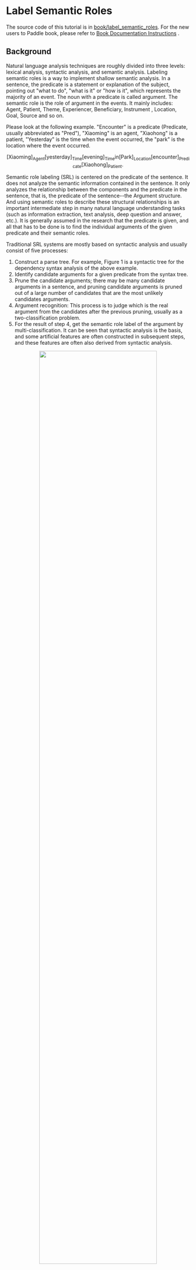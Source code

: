 
# Label Semantic Roles

The source code of this tutorial is in [book/label_semantic_roles](https://github.com/PaddlePaddle/book/tree/develop/07.label_semantic_roles). For the new users to Paddle book, please refer to [Book Documentation Instructions](https://github.com/PaddlePaddle/book#running-the-book) .

## Background

Natural language analysis techniques are roughly divided into three levels: lexical analysis, syntactic analysis, and semantic analysis. Labeling semantic roles is a way to implement shallow semantic analysis. In a sentence, the predicate is a statement or explanation of the subject, pointing out "what to do", "what is it" or "how is it", which represents the majority of an event. The noun with a predicate is called argument. The semantic role is the role of argument in the events. It mainly includes: Agent, Patient, Theme, Experiencer, Beneficiary, Instrument , Location, Goal, Source and so on.

Please look at the following example. "Encounter" is a predicate (Predicate, usually abbreviated as "Pred"), "Xiaoming" is an agent, "Xiaohong" is a patient, "Yesterday" is the time when the event occurred, the "park" is the location where the event occurred.

$$\mbox{[Xiaoming]}_{\mbox{Agent}}\mbox{[yesterday]}_{\mbox{Time}}\mbox{[evening]}_\mbox{Time}\mbox{in[Park]}_{\mbox{Location}}\mbox{[encounter]}_{\mbox{Predicate}}\mbox{[Xiaohong]}_{\mbox{Patient}}\mbox{. }$$

Semantic role labeling (SRL) is centered on the predicate of the sentence. It does not analyze the semantic information contained in the sentence. It only analyzes the relationship between the components and the predicate in the sentence, that is, the predicate of the sentence--the Argument structure. And using semantic roles to describe these structural relationships is an important intermediate step in many natural language understanding tasks (such as information extraction, text analysis, deep question and answer, etc.). It is generally assumed in the research that the predicate is given, and all that has to be done is to find the individual arguments of the given predicate and their semantic roles.

Traditional SRL systems are mostly based on syntactic analysis and usually consist of five processes:

1. Construct a parse tree. For example, Figure 1 is a syntactic tree for the dependency syntax analysis of the above example.
2. Identify candidate arguments for a given predicate from the syntax tree.
3. Prune the candidate arguments; there may be many candidate arguments in a sentence, and pruning candidate arguments is pruned out of a large number of candidates that are the most unlikely candidates arguments.
4. Argument recognition: This process is to judge which is the real argument from the candidates after the previous pruning, usually as a two-classification problem.
5. For the result of step 4, get the semantic role label of the argument by multi-classification. It can be seen that syntactic analysis is the basis, and some artificial features are often constructed in subsequent steps, and these features are often also derived from syntactic analysis.

<div align="center">
<img src="https://github.com/PaddlePaddle/book/blob/develop/07.label_semantic_roles/image/dependency_parsing.png?raw=true" width = "80%" align=center /><br>
Figure 1. Example of dependency syntax analysis tree
</div>

However, complete syntactic analysis needs to determine all the syntactic information contained in a sentence and the relationship between the components of the sentence. It is a very difficult task. The accuracy of syntactic analysis in current technology is not good, and the little errors in syntactic analysis will caused the SRL error. In order to reduce the complexity of the problem and obtain certain syntactic structure information, the idea of ​​"shallow syntactic analysis" came into being. Shallow syntactic analysis is also called partial parsing or chunking. Different from full syntactic analysis which obtains a complete syntactic tree, shallow syntactic analysis only needs to identify some relatively simple independent components of the sentence, such as verb phrases, these identified structures are called chunks. In order to avoid the difficulties caused by the failure to obtain a syntactic tree with high accuracy, some studies \[[1](#References)\] also proposed a chunk-based SRL method. The block-based SRL method solves the SRL as a sequence labeling problem. Sequence labeling tasks generally use the BIO representation to define the set of labels for sequence annotations. Firstly, Let's introduce this representation. In the BIO notation, B stands for the beginning of the block, I stands for the middle of the block, and O stands for the end of the block. Different blocks are assigned different labels by B, I, and O. For example, for a block group extended by role A, the first block it contains is assigned to tag B-A, the other blocks it contains are assigned to tag I-A, and the block not belonging to any argument is assigned tag O.

Let's continue to take the above sentence as an example. Figure 1 shows the BIO representation method.

<div align="center">
<img src="https://github.com/PaddlePaddle/book/blob/develop/07.label_semantic_roles/image/bio_example.png?raw=true" width = "90%" align=center /><br>
Figure 2. Example of BIO labeling method
</div>

As can be seen from the above example, it is a relatively simple process to directly get the semantic roles labeling result of the argument according to the sequence labeling result. This simplicity is reflected in: (1) relying on shallow syntactic analysis, reducing the requirements and difficulty of syntactic analysis; (2) there is no candidate argument to pruning in this step; (3) the identification and labeling of arguments are realized at the same time. This integrated approach to arguments identification and labeling simplifies the process, reduces the risk of error accumulation, and often achieves better results.

Similar to the block-based SRL method, in this tutorial we also regard the SRL as a sequence labeling problem. The difference is that we only rely on input text sequences, without relying on any additional syntax analysis results or complex artificial features. And constructing an end-to-end learning SRL system by using deep neural networks. Let's take the public data set of the SRL task in the [CoNLL-2004 and CoNLL-2005 Shared Tasks](http://www.cs.upc.edu/~srlconll/) task as an example to practice the following  tasks. Giving a sentence and a predicate in this sentence, through the way of sequence labeling, find the arguments corresponding to the predicate from the sentence, and mark their semantic roles.

## Model Overview

Recurrent Neural Network is an important model for modeling sequences. It is widely used in natural language processing tasks. Unlike the feed-forward neural network, the RNN is able to handle the contextual correlation between inputs. LSTM is an important variant of RNN that is commonly used to learn the long-range dependencies contained in long sequences. We have already introduced in [Sentiment Analysis](https://github.com/PaddlePaddle/book/tree/develop/06.understand_sentiment), in this article we still use LSTM to solve the SRL problem.

### Stacked Recurrent Neural Network

The deep network helps to form hierarchical features, and the upper layers of the network form more complex advanced features based on the primary features that have been learned in the lower layers. Although the LSTM is expanded along the time axis and is equivalent to a very "deep" feedforward network. However, since the LSTM time step parameters are shared, the mapping of the $t-1$ time state to the time of $t$ always passes only one non-linear mapping. It means that the modeling of state transitions by single-layer LSTM is “shallow”. Stacking multiple LSTM units, making the output of the previous LSTM$t$ time as the input of the next LSTM unit $t$ time, helps us build a deep network. We call it the first version of the stack ecurrent neural networks. Deep networks improve the ability of models to fit complex patterns and better model patterns across different time steps\[[2](#References)\].

However, training a deep LSTM network is not an easy task. Stacking multiple LSTM cells in portrait orientation may encounter problems with the propagation of gradients in the longitudinal depth. Generally, stacking 4 layers of LSTM units can be trained normally. When the number of layers reaches 4~8 layers, performance degradation will occur. At this time, some new structures must be considered to ensure the gradient is transmitted vertically and smoothly. This is a problem that must be solved in training a deep LSTM networks. We can learn from LSTM to solve one of the tips of the "gradient disappearance and gradient explosion" problem: there is no nonlinear mapping on the information propagation route of Memory Cell, and neither gradient decay nor explosion when the gradient propagates back. Therefore, the deep LSTM model can also add a path that ensures smooth gradient propagation in the vertical direction.

The operation performed by an LSTM unit can be divided into three parts: (1) Input-to-hidden: Each time step input information $x$ will first pass through a matrix map and then as a forgetting gate, input gate, memory unit, output gate's input. Note that this mapping does not introduce nonlinear activation; (2) Hidden-to-hidden: this step is the main body of LSTM calculation, including forgotten gate, input gate, memory unit update, output gate calculation; (3) hidden-to-output: usually simple to activate the hidden layer vector. On the basis of the first version of the stack network, we add a new path: in addition to the previous LSTM output, the mapping of the input of the previous LSTM to the hidden layer is used as a new input. and a new input is added. At the same time, add a linear map to learn a new transform.

Figure 3 is a schematic structural diagram of a finally obtained stack recurrent neural network.

<p align="center">
<img src="https://github.com/PaddlePaddle/book/blob/develop/07.label_semantic_roles/image/stacked_lstm.png?raw=true" width = "40%" align=center><br>
Figure 3. Schematic diagram of stack-based recurrent neural network based on LSTM
</p>

### Bidirectional Recurrent Neural Network

In LSTM, the hidden layer vector at the time of $t$ encodes all input information until the time of $t$. The LSTM at $t$ can see the history, but cannot see the future. In most natural language processing tasks, we almost always get the whole sentence. In this case, if you can get future information like the historical information, it will be of great help to the sequence learning task.

In order to overcome this shortcoming, we can design a bidirectional recurrent network unit, which is simple and straightforward: make a small modification to the stack recurrent neural network of the previous section, stack multiple LSTM units, and let each layer of LSTM units learn the output sequence of the previous layer in the order of forward, reverse, forward …… So, starting from layer 2, our LSTM unit will always see historical and future information at $t$. Figure 4 is a schematic diagram showing the structure of a bidirectional recurrent neural network based on LSTM.

<p align="center">
<img src="https://github.com/PaddlePaddle/book/blob/develop/07.label_semantic_roles/image/bidirectional_stacked_lstm.png?raw=true" width = "60%" align=center><br>
Figure 4. Schematic diagram of a bidirectional recurrent neural network based on LSTM
</p>

It should be noted that this bidirectional RNN structure is not the same as the bidirectional RNN structure used by Bengio etc in machine translation tasks\[[3](#References), [4](#References)\] Another bidirectional recurrent neural network will be introduced in the following [Machine Translation](https://github.com/PaddlePaddle/book/blob/develop/08.machine_translation) task.

### Conditional Random Field

The idea of ​​using a neural network model to solve a problem usually is: the front-layer network learns the feature representation of the input, and the last layer of the network completes the final task based on the feature. In the SRL task, the feature representation of the deep LSTM network learns input. Conditional Random Filed (CRF) completes the sequence labeling on th basis of features at the end of the entire network.

CRF is a probabilistic structural model, which can be regarded as a probabilistic undirected graph model. Nodes represent random variables and edges represent probability dependencies between random variables. In simple terms, CRF learns the conditional probability $P(X|Y)$, where $X = (x_1, x_2, ... , x_n)$ is the input sequence, $Y = (y_1, y_2, ..., y_n $ is a sequence of tokens; the decoding process is given the $X$ sequence to solve the $Y$ sequence with the largest $P(Y|X)$, that is $Y^* = \mbox{arg max}_{Y} P( Y | X)$.

The sequence labeling task only needs to consider that both the input and the output are a linear sequence. And since we only use the input sequence as a condition and do not make any conditional independent assumptions, there is no graph structure between the elements of the input sequence. In summary, the CRF defined on the chain diagram shown in Figure 5 is used in the sequence labeling task, which is called Linear Chain Conditional Random Field.

<p align="center">
<img src="https://github.com/PaddlePaddle/book/blob/develop/07.label_semantic_roles/image/linear_chain_crf.png?raw=true" width = "35%" align=center><br>
Figure 5. Linear chain conditional random field used in sequence labeling tasks
</p>

According to the factorization theorem on the linear chain condition random field \[[5](#References)\], the probability of a particular tag sequence $Y$ can be defined as given in the observation sequence $X$:

$$p(Y | X) = \frac{1}{Z(X)} \text{exp}\left(\sum_{i=1}^{n}\left(\sum_{j}\lambda_{ j}t_{j} (y_{i - 1}, y_{i}, X, i) + \sum_{k} \mu_k s_k (y_i, X, i)\right)\right)$$

Where $Z(X)$ is the normalization factor, and $t_j$ is the feature function defined on the edge, depending on the current and previous position, which called the transition feature. It represents the transition probability of the input sequence $X$ and its labeling sequence marked at the $i$ and $i - 1$ positions. $s_k$ is a feature function defined on the node, called a state feature, which depends on the current position. It represents the probability of marking for the observation sequence $X$ and its $i$ position. $\lambda_j$ and $\mu_k$ are the weights corresponding to the transfer feature function and the state feature function respectively. In fact, $t$ and $s$ can be represented in the same mathematical form, and the transfer feature and state are summed at each position $i$: $f_{k}(Y, X) = \sum_{i =1}^{n}f_k({y_{i - 1}, y_i, X, i})$. Calling $f$ collectively as a feature function, so $P(Y|X)$ can be expressed as:

$$p(Y|X, W) = \frac{1}{Z(X)}\text{exp}\sum_{k}\omega_{k}f_{k}(Y, X)$$

$\omega$ is the weight corresponding to the feature function and is the parameter to be learned by the CRF model. During training, for a given input sequence and the corresponding set of markup sequences $D = \left[(X_1, Y_1), (X_2 , Y_2) , ... , (X_N, Y_N)\right]$ , by regularizing the maximum likelihood estimation to solve the following optimization objectives:

$$\DeclareMathOperator*{\argmax}{arg\,max} L(\lambda, D) = - \text{log}\left(\prod_{m=1}^{N}p(Y_m|X_m, W )\right) + C \frac{1}{2}\lVert W\rVert^{2}$$

This optimization objectives can be solved by the back propagation algorithm together with the entire neural network. When decoding, for a given input sequence $X$, the output sequence $\bar{Y}$ of maximizing the conditional probability $\bar{P}(Y|X)$ by the decoding algorithm (such as: Viterbi algorithm, Beam Search).

### Deep bidirectional LSTM (DB-LSTM) SRL model

In the SRL task, the input is “predicate” and “a sentence”. The goal is to find the argument of the predicate from this sentence and mark the semantic role of the argument. If a sentence contains $n$ predicates, the sentence will be processed for $n$ times. One of the most straightforward models is the following:

1. Construct the input;
 - Input 1 is the predicate and 2 is the sentence
 - Extend input 1 to a sequence as long as input 2, expressed by one-hot mode;
2. The predicate sequence and sentence sequence of the one-hot format are converted into a sequence of word vectors represented by real vectors through a vocabulary;
3. The two word vector sequences in step 2 are used as input of the bidirectional LSTM to learn the feature representation of the input sequence;
4. The CRF takes the features learned in the model in step 3 as input, and uses the tag sequence as the supervised signal to implement sequence labeling;

You can try this method. Here, we propose some improvements that introduce two simple features that are very effective in improving system performance:

- Predicate's context: In the above method, only the word vector of the predicate is used to express all the information related to the predicate. This method is always very weak, especially if the predicate appears multiple times in the sentence, it may cause certain ambiguity. From experience, a small segment of several words before and after the predicate can provide more information to help resolve ambiguity. So, we add this kind of experience to the model, and extract a "predicate context" fragment for each predicate, that is, a window fragment composed of $n$ words before and after the predicate;
- Predicate context area's tag: Introduces a 0-1 binary variable for each word in the sentence, which indicats whether they are in the "predicate context" fragment;

The modified model is as follows (Figure 6 is a schematic diagram of the model structure with a depth of 4):

1. Construct input
 - Input 1 is a sentence sequence, input 2 is a predicate sequence, input 3 is a predicate context, and $n$ words before and after the predicate are extracted from the sentence to form a predicate context, which represented by one-hot. Input 4 is a predicate context area which marks whether each word in the sentence is in the context of the predicate;
 - Extend the input 2~3 to a sequence as long as the input 1;
2. Input 1~4 are converted into a sequence of word vectors represented by real vectors in vocabulary; where inputs 1 and 3 share the same vocabulary, and inputs 2 and 4 each have their own vocabulary;
3. The four word vector sequences in step 2 are used as input to the bidirectional LSTM model; the LSTM model learns the feature representation of the input sequence to obtain a new feature representation sequence;
4. The CRF takes the features learned in step 3 of the LSTM as input, and uses the marked sequence as the supervised signal to complete the sequence labeling;

<div align="center">
<img src="https://github.com/PaddlePaddle/book/blob/develop/07.label_semantic_roles/image/db_lstm_network.png?raw=true" width = "60%" align=center /><br>
Figure 6. Deep bidirectional LSTM  model on the SRL task
</div>


## Data Introduction

In this tutorial, We use the data set opened by the [CoNLL 2005](http://www.cs.upc.edu/~srlconll/) SRL task as an example. It is important to note that the training set and development set of the CoNLL 2005 SRL task are not free for public after the competition. Currently, only the test set is available, including 23 in the Wall Street Journal and 3 in the Brown corpus. In this tutorial, we use the WSJ data in the test set to solve the model for the training set. However, since the number of samples in the test set is far from enough, if you want to train an available neural network SRL system, consider paying for the full amount of data.

The original data also includes a variety of information such as part-of-speech tagging, named entity recognition, and syntax parse tree. In this tutorial, we use the data in the test.wsj folder for training and testing, and only use the data under the words folder (text sequence) and the props folder (labeled results). The data directories used in this tutorial are as follows:

```text
conll05st-release/
└── test.wsj
    ├── props # Label result
    └── words # Input text sequence
```

The labeling information is derived from the labeling results of Penn TreeBank\[[7](#References)\] and PropBank\[[8](#References)\]. The label of the PropBank labeling result is different from the labeling result label we used in the first example of the article, but the principle is the same. For the description of the meaning of the labeling result label, please refer to the paper \[[9](#References)\].

The raw data needs to be preprocessed in order to be processed by PaddlePaddle. The preprocessing includes the following steps:

1. Combine text sequences and tag sequences into one record;
2. If a sentence contains $n$ predicates, the sentence will be processed for $n$ times, becoming a $n$ independent training sample, each sample with a different predicate;
3. Extract the predicate context and construct the predicate context area tag;
4. Construct a tag represented by the BIO method;
5. Get the integer index corresponding to the word according to the dictionary.

After the pre-processing is completed, a training sample data contains 9 fields, namely: sentence sequence, predicate, predicate context (accounting for 5 columns), predicate context area tag, and labeling sequence. The following table is an example of a training sample.

| Sentence Sequence | Predicate | Predicate Context (Window = 5) | Predicate Context Area Tag | Label Sequence |
|---|---|---|---|---|
| A | set | n't been set . × | 0 | B-A1 |
| record | set | n't been set . × | 0 | I-A1 |
| date | set | n't been set . × | 0 | I-A1 |
| has | set | n't been set . × | 0 | O |
| n't | set | n't been set . × | 1 | B-AM-NEG |
| been | set | n't been set . × | 1 | O |
| set | set | n't been set . × | 1 | B-V |
| . | set | n't been set . × | 1 | O |


In addition to the data, we also provide the following resources:

| File Name | Description |
|---|---|
| word_dict | Input a dictionary of sentences for a total of 44068 words |
| label_dict | Tag dictionary, total 106 tags |
| predicate_dict | Dictionary of predicates, totaling 3162 words |
| emb | A trained vocabulary, 32-dimensional |

We trained a language model on English Wikipedia to get a word vector to initialize the SRL model. During the training of the SRL model, the word vector is no longer updated. For the language model and word vector, refer to [Word Vector](https://github.com/PaddlePaddle/book/blob/develop/04.word2vec) for this tutorial. The corpus of our training language model has a total of 995,000,000 tokens, and the dictionary size is controlled to 4,900,000 words. CoNLL 2005 training corpus 5% of this word is not in 4900,000 words, we have seen them all unknown words, with `<unk>` representation.

Get the dictionary and print the dictionary size:

```python
from __future__ import print_function

import math, os
import numpy as np
import paddle
import paddle.dataset.conll05 as conll05
import paddle.fluid as fluid
import six
import time

with_gpu = os.getenv('WITH_GPU', '0') != '0'

word_dict, verb_dict, label_dict = conll05.get_dict()
word_dict_len = len(word_dict)
label_dict_len = len(label_dict)
pred_dict_len = len(verb_dict)

print('word_dict_len: ', word_dict_len)
print('label_dict_len: ', label_dict_len)
print('pred_dict_len: ', pred_dict_len)
```

## Model Configuration

- Define input data dimensions and model hyperparameters.

```python
mark_dict_len = 2    # The dimension of the context area flag, which is a 0-1 2 value feature, so the dimension is 2
Word_dim = 32        # Word vector dimension
Mark_dim = 5         # The predicate context area is mapped to a real vector by the vocabulary, which is the adjacent dimension
Hidden_dim = 512     # LSTM Hidden Layer Vector Dimensions : 512 / 4
Depth = 8            # depth of stack LSTM
Mix_hidden_lr = 1e-3 # Basic learning rate of fundamental_chain_crf layer

IS_SPARSE = True     # Whether to update embedding in sparse way
PASS_NUM = 10        # Training epoches
BATCH_SIZE = 10      # Batch size

Embeddding_name = 'emb'
```

It should be specially noted that the parameter `hidden_dim = 512` actually specifies the dimension of the LSTM hidden layer's vector is 128. For this, please refer to the description of `dynamic_lstm` in the official PaddlePaddle API documentation.

- As is mentioned above, we use the trained word vector based on English Wikipedia to initialize the embedding layer parameters of the total six features of the sequence input and predicate context, which are not updated during training.

```python
#Here load the binary parameters saved by PaddlePaddle
def load_parameter(file_name, h, w):
    with open(file_name, 'rb') as f:
        f.read(16)  # skip header.
        return np.fromfile(f, dtype=np.float32).reshape(h, w)
```



## Training Model

- We train according to the network topology and model parameters. We also need to specify the optimization method when constructing. Here we use the most basic SGD method (momentum is set to 0), and set the learning rate, regularition, and so on.

Define hyperparameters for the training process

```python
use_cuda = False #Execute training on cpu
save_dirname = "label_semantic_roles.inference.model" #The model parameters obtained by training are saved in the file.
is_local = True
```

### Data input layer definition
Defines the format of the model input features, including the sentence sequence, the predicate, the five features of the predicate context, and the predicate context area flags.

```python
# Sentence sequences
word = fluid.data(
    name='word_data', shape=[None, 1], dtype='int64', lod_level=1)

# predicate
predicate = fluid.data(
    name='verb_data', shape=[None, 1], dtype='int64', lod_level=1)

# predicate context's 5 features
ctx_n2 = fluid.data(
    name='ctx_n2_data', shape=[None, 1], dtype='int64', lod_level=1)
ctx_n1 = fluid.data(
    name='ctx_n1_data', shape=[None, 1], dtype='int64', lod_level=1)
ctx_0 = fluid.data(
    name='ctx_0_data', shape=[None, 1], dtype='int64', lod_level=1)
ctx_p1 = fluid.data(
    name='ctx_p1_data', shape=[None, 1], dtype='int64', lod_level=1)
ctx_p2 = fluid.data(
    name='ctx_p2_data', shape=[None, 1], dtype='int64', lod_level=1)

# Predicate conotext area flag
mark = fluid.data(
    name='mark_data', shape=[None, 1], dtype='int64', lod_level=1)
```
### Defining the network structure
First pre-train and define the model input layer

```python
#pre-training predicate and predicate context area flags
predicate_embedding = fluid.embedding(
    input=predicate,
    size=[pred_dict_len, word_dim],
    dtype='float32',
    is_sparse=IS_SPARSE,
    param_attr='vemb')

mark_embedding = fluid.embedding(
    input=mark,
    size=[mark_dict_len, mark_dim],
    dtype='float32',
    is_sparse=IS_SPARSE)

#Sentence sequences and predicate context 5 features then pre-trained
word_input = [word, ctx_n2, ctx_n1, ctx_0, ctx_p1, ctx_p2]
#Because word vector is pre-trained, no longer training embedding table,
# The trainable's parameter attribute set to False prevents the embedding table from being updated during training
emb_layers = [
    fluid.embedding(
        size=[word_dict_len, word_dim],
        input=x,
        param_attr=fluid.ParamAttr(
            name=embedding_name, trainable=False)) for x in word_input
]
# Pre-training results for adding predicate and predicate context area tags
emb_layers.append(predicate_embedding)
emb_layers.append(mark_embedding)
```
Define eight LSTM units to learn all input sequences in "forward/reverse" order.

```python
# A total of 8 LSTM units are trained, each unit is oriented from left to right or right to left.
# Determined by the parameter `is_reverse`
# First stack structure
hidden_0_layers = [
    fluid.layers.fc(input=emb, size=hidden_dim, act='tanh')
    for emb in emb_layers
]

hidden_0 = fluid.layers.sums(input=hidden_0_layers)

lstm_0 = fluid.layers.dynamic_lstm(
    input=hidden_0,
    size=hidden_dim,
    candidate_activation='relu',
    gate_activation='sigmoid',
    cell_activation='sigmoid')

# Stack L-LSTM and R-LSTM with directly connected sides
input_tmp = [hidden_0, lstm_0]

# remaining stack structure
for i in range(1, depth):
    mix_hidden = fluid.layers.sums(input=[
        fluid.layers.fc(input=input_tmp[0], size=hidden_dim, act='tanh'),
        fluid.layers.fc(input=input_tmp[1], size=hidden_dim, act='tanh')
    ])

    lstm = fluid.layers.dynamic_lstm(
        input=mix_hidden,
        size=hidden_dim,
        candidate_activation='relu',
        gate_activation='sigmoid',
        cell_activation='sigmoid',
        is_reverse=((i % 2) == 1))

    input_tmp = [mix_hidden, lstm]

# Fetch the output of the last stack LSTM and the input of this LSTM unit to the hidden layer mapping,
# Learn the state feature of CRF after a fully connected layer maps to the dimensions of the tags dictionary
feature_out = fluid.layers.sums(input=[
    fluid.layers.fc(input=input_tmp[0], size=label_dict_len, act='tanh'),
    fluid.layers.fc(input=input_tmp[1], size=label_dict_len, act='tanh')
])

# tag/label sequence
target = fluid.data(
    name='target', shape=[1], dtype='int64', lod_level=1)

# Learning CRF transfer features
crf_cost = fluid.layers.linear_chain_crf(
    input=feature_out,
    label=target,
    param_attr=fluid.ParamAttr(
        name='crfw', learning_rate=mix_hidden_lr))


avg_cost = fluid.layers.mean(crf_cost)

# Use the most basic SGD optimization method (momentum is set to 0)
sgd_optimizer = fluid.optimizer.SGD(
    learning_rate=fluid.layers.exponential_decay(
        learning_rate=0.01,
        decay_steps=100000,
        decay_rate=0.5,
        staircase=True))

sgd_optimizer.minimize(avg_cost)


```

The data introduction section mentions the payment of the CoNLL 2005 training set. Here we use the test set training for everyone to learn. Conll05.test() produces one sample every time, containing 9 features, then shuffle and after batching as the input for training.

```python
crf_decode = fluid.layers.crf_decoding(
    input=feature_out, param_attr=fluid.ParamAttr(name='crfw'))

train_data = paddle.batch(
    paddle.reader.shuffle(
        paddle.dataset.conll05.test(), buf_size=8192),
    batch_size=BATCH_SIZE)

place = fluid.CUDAPlace(0) if use_cuda else fluid.CPUPlace()

```

The corresponding relationship between each data and data_layer is specified by the feeder. The following feeder indicates that the data_layer corresponding to the 0th column of the data generated by conll05.test() is `word`.


```python
feeder = fluid.DataFeeder(
    feed_list=[
        word, ctx_n2, ctx_n1, ctx_0, ctx_p1, ctx_p2, predicate, mark, target
    ],
    place=place)
exe = fluid.Executor(place)
```

Start training

```python
main_program = fluid.default_main_program()

exe.run(fluid.default_startup_program())
embedding_param = fluid.global_scope().find_var(
    embedding_name).get_tensor()
embedding_param.set(
    load_parameter(conll05.get_embedding(), word_dict_len, word_dim),
    place)

start_time = time.time()
batch_id = 0
for pass_id in six.moves.xrange(PASS_NUM):
    for data in train_data():
        cost = exe.run(main_program,
                       feed=feeder.feed(data),
                       fetch_list=[avg_cost])
        cost = cost[0]

        if batch_id % 10 == 0:
            print("avg_cost: " + str(cost))
            if batch_id != 0:
                print("second per batch: " + str((time.time(
                ) - start_time) / batch_id))
            # Set the threshold low to speed up the CI test
            if float(cost) < 60.0:
                if save_dirname is not None:
                    fluid.io.save_inference_model(save_dirname, [
                        'word_data', 'verb_data', 'ctx_n2_data',
                        'ctx_n1_data', 'ctx_0_data', 'ctx_p1_data',
                        'ctx_p2_data', 'mark_data'
                    ], [feature_out], exe)
                break

        batch_id = batch_id + 1
```


## Model Application

After completing the training, the optimal model needs to be selected according to a performance indicator we care about. You can simply select the model with the least markup error on the test set. We give an example of using a trained model for prediction as follows.

First set the parameters of the prediction process

```python
use_cuda = False #predict on cpu
save_dirname = "label_semantic_roles.inference.model" #call trained model for prediction

place = fluid.CUDAPlace(0) if use_cuda else fluid.CPUPlace()
exe = fluid.Executor(place)
```
Set the input, use LoDTensor to represent the input word sequence, where the shape of each word's base_shape is [1], because each word is represented by an id. If the length-based LoD is [[3, 4, 2]], which is a single-layer LoD, then the constructed LoDTensor contains three sequences which their length are 3, 4, and 2.

Note that LoD is a list of lists.


```python
lod = [[3, 4, 2]]
base_shape = [1]

# Construct fake data as input, the range of random integer numbers is [low, high]
word = fluid.create_random_int_lodtensor(
    lod, base_shape, place, low=0, high=word_dict_len - 1)
pred = fluid.create_random_int_lodtensor(
    lod, base_shape, place, low=0, high=pred_dict_len - 1)
ctx_n2 = fluid.create_random_int_lodtensor(
    lod, base_shape, place, low=0, high=word_dict_len - 1)
ctx_n1 = fluid.create_random_int_lodtensor(
    lod, base_shape, place, low=0, high=word_dict_len - 1)
ctx_0 = fluid.create_random_int_lodtensor(
    lod, base_shape, place, low=0, high=word_dict_len - 1)
ctx_p1 = fluid.create_random_int_lodtensor(
    lod, base_shape, place, low=0, high=word_dict_len - 1)
ctx_p2 = fluid.create_random_int_lodtensor(
    lod, base_shape, place, low=0, high=word_dict_len - 1)
mark = fluid.create_random_int_lodtensor(
    lod, base_shape, place, low=0, high=mark_dict_len - 1)
```

Using fluid.io.load_inference_model to load inference_program, feed_target_names is the name of the model's input variable, and fetch_targets is the predicted object.

```python
[inference_program, feed_target_names,
 fetch_targets] = fluid.io.load_inference_model(save_dirname, exe)
```
Construct the feed dictionary {feed_target_name: feed_target_data}, where the results are a list of predicted targets

```python
assert feed_target_names[0] == 'word_data'
assert feed_target_names[1] == 'verb_data'
assert feed_target_names[2] == 'ctx_n2_data'
assert feed_target_names[3] == 'ctx_n1_data'
assert feed_target_names[4] == 'ctx_0_data'
assert feed_target_names[5] == 'ctx_p1_data'
assert feed_target_names[6] == 'ctx_p2_data'
assert feed_target_names[7] == 'mark_data'
```
Execute prediction

```python
results = exe.run(inference_program,
                  feed={
                      feed_target_names[0]: word,
                      feed_target_names[1]: pred,
                      feed_target_names[2]: ctx_n2,
                      feed_target_names[3]: ctx_n1,
                      feed_target_names[4]: ctx_0,
                      feed_target_names[5]: ctx_p1,
                      feed_target_names[6]: ctx_p2,
                      feed_target_names[7]: mark
                  },
                  fetch_list=fetch_targets,
                  return_numpy=False)
```

Output result

```python
print(results[0].lod())
np_data = np.array(results[0])
print("Inference Shape: ", np_data.shape)
```


## Conclusion

Labeling semantic roles is an important intermediate step in many natural language understanding tasks. In this tutorial, we take the label semantic roles task as an example to introduce how to use PaddlePaddle for sequence labeling tasks. The model presented in the tutorial comes from our published paper \[[10](#References)\]. Since the training data for the CoNLL 2005 SRL task is not currently fully open, only the test data is used as an example in the tutorial. In this process, we hope to reduce our reliance on other natural language processing tools. We can use neural network data-driven, end-to-end learning capabilities to get a model that is comparable or even better than traditional methods. In the paper, we confirmed this possibility. More information and discussion about the model can be found in the paper.

<a name="References"></a>
## References
1. Sun W, Sui Z, Wang M, et al. [Chinese label semantic roles with shallow parsing](http://www.aclweb.org/anthology/D09-1#page=1513)[C]//Proceedings Of the 2009 Conference on Empirical Methods in Natural Language Processing: Volume 3-Volume 3. Association for Computational Linguistics, 2009: 1475-1483.
2. Pascanu R, Gulcehre C, Cho K, et al. [How to construct deep recurrent neural networks](https://arxiv.org/abs/1312.6026)[J]. arXiv preprint arXiv:1312.6026, 2013.
3. Cho K, Van Merriënboer B, Gulcehre C, et al. [Learning phrase representations using RNN encoder-decoder for statistical machine translation](https://arxiv.org/abs/1406.1078)[J]. arXiv preprint arXiv: 1406.1078, 2014.
4. Bahdanau D, Cho K, Bengio Y. [Neural machine translation by jointly learning to align and translate](https://arxiv.org/abs/1409.0473)[J]. arXiv preprint arXiv:1409.0473, 2014.
5. Lafferty J, McCallum A, Pereira F. [Conditional random fields: Probabilistic models for segmenting and labeling sequence data](https://repository.upenn.edu/cgi/viewcontent.cgi?article=1162&context=cis_papers) [C]//Proceedings of the eighteenth international conference on machine learning, ICML. 2001, 1: 282-289.
6. Li Hang. Statistical Learning Method[J]. Tsinghua University Press, Beijing, 2012.
7. Marcus MP, Marcinkiewicz MA, Santorini B. [Building a large annotated corpus of English: The Penn Treebank](http://repository.upenn.edu/cgi/viewcontent.cgi?article=1246&context=cis_reports)[J] Computational linguistics, 1993, 19(2): 313-330.
8. Palmer M, Gildea D, Kingsbury P. [The proposition bank: An annotated corpus of semantic roles](http://www.mitpressjournals.org/doi/pdfplus/10.1162/0891201053630264) [J]. Computational linguistics, 2005 , 31(1): 71-106.
9. Carreras X, Màrquez L. [Introduction to the CoNLL-2005 shared task: label semantic roles](http://www.cs.upc.edu/~srlconll/st05/papers/intro.pdf)[C]/ /Proceedings of the Ninth Conference on Computational Natural Language Learning. Association for Computational Linguistics, 2005: 152-164.
10. Zhou J, Xu W. [End-to-end learning of label semantic roles using recurrent neural networks](http://www.aclweb.org/anthology/P/P15/P15-1109.pdf)[C] //Proceedings of the Annual Meeting of the Association for Computational Linguistics. 2015.

<br/>
<a rel="license" href="http://creativecommons.org/licenses/by-sa/4.0/"><img alt="知识共享许可协议" style="border-width:0" src="https://paddlepaddleimage.cdn.bcebos.com/bookimage/camo.png" /></a><br /><span xmlns:dct="http://purl.org/dc/terms/" href="http://purl.org/dc/dcmitype/Text" property="dct:title" rel="dct:type">This tutorial</span> is contributed by <a xmlns:cc="http://creativecommons.org/ns#" href="http://book.paddlepaddle.org" property="cc:attributionName" rel="cc:attributionURL">PaddlePaddle</a>, and licensed under a <a rel="license" href="http://creativecommons.org/licenses/by-sa/4.0/">Creative Commons Attribution-ShareAlike 4.0 International License</a>.
